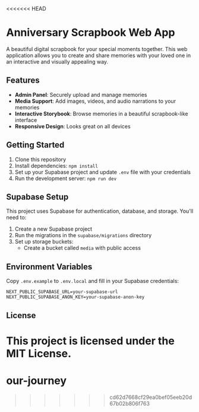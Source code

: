 <<<<<<< HEAD
# Anniversary Scrapbook Web App

A beautiful digital scrapbook for your special moments together. This web application allows you to create and share memories with your loved one in an interactive and visually appealing way.

## Features

- **Admin Panel**: Securely upload and manage memories
- **Media Support**: Add images, videos, and audio narrations to your memories
- **Interactive Storybook**: Browse memories in a beautiful scrapbook-like interface
- **Responsive Design**: Looks great on all devices

## Getting Started

1. Clone this repository
2. Install dependencies: `npm install`
3. Set up your Supabase project and update `.env` file with your credentials
4. Run the development server: `npm run dev`

## Supabase Setup

This project uses Supabase for authentication, database, and storage. You'll need to:

1. Create a new Supabase project
2. Run the migrations in the `supabase/migrations` directory
3. Set up storage buckets:
   - Create a bucket called `media` with public access

## Environment Variables

Copy `.env.example` to `.env.local` and fill in your Supabase credentials:

```
NEXT_PUBLIC_SUPABASE_URL=your-supabase-url
NEXT_PUBLIC_SUPABASE_ANON_KEY=your-supabase-anon-key
```

## License

This project is licensed under the MIT License.
=======
# our-journey
>>>>>>> cd62d7668cf29ea0bef05eeb20d67b02b806f763
